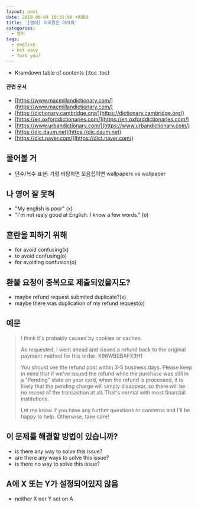 ```yaml
---
layout: post
date: 2019-06-04 10:31:00 +0900
title: '[영어] 미쿡말은 어려워'
categories:
  - 영어
tags:
  - english
  - not easy
  - fork you!
---
```


* Kramdown table of contents
{:toc .toc}

#### 관련 문서

- [https://www.macmillandictionary.com/](https://www.macmillandictionary.com/)
- [https://dictionary.cambridge.org/](https://dictionary.cambridge.org/)
- [https://en.oxforddictionaries.com/](https://en.oxforddictionaries.com/)
- [https://www.urbandictionary.com/](https://www.urbandictionary.com/)
- [https://dic.daum.net](https://dic.daum.net)
- [https://dict.naver.com/](https://dict.naver.com/)

## 물어볼 거

- 단수/복수 표현: 가령 바탕화면 모음집이면 wallpapers vs wallpaper

## 나 영어 잘 못혀

- "My english is poor" (x)
- "I'm not realy good at English. I know a few words." (o)

## 혼란을 피하기 위해

- for avoid confusing(x)
- to avoid confusing(o)
- for avoiding confusion(o)

## 환불 요청이 중복으로 제출되었을지도?

- maybe refund request submited duplicate?(x)
- maybe there was duplication of my refund request(o)

## 예문

> I think it's probably caused by cookies or caches.
>
> As requested, I went ahead and issued a refund back to the original payment method for this order: X96WB0BAFX3H1
>
> You should see the refund post within 3-5 business days. Please keep in mind that if we've issued the refund while the purchase was still in a "Pending" state on your card, when the refund is processed, it is likely that the pending charge will simply disappear, so there will be no record of the transaction at all. That's normal with most financial institutions.
>
> Let me know if you have any further questions or concerns and I'll be happy to help. Otherwise, take care!

## 이 문제를 해결할 방법이 있습니까?

- is there any way to solve this issue?
- are there any ways to solve this issue?
- is there no way to solve this issue?

## A에 X 또는 Y가 설정되어있지 않음

- neither X nor Y set on A
